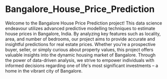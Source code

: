 # Bangalore_House_Price_Prediction
Welcome to the Bangalore House Price Prediction project! This data science endeavour utilizes advanced predictive modelling techniques to estimate house prices in Bangalore, India. By analyzing key features such as locality, area, and number of bedrooms, our project aims to provide accurate and insightful predictions for real estate prices. Whether you're a prospective buyer, seller, or simply curious about property values, this project offers valuable insights into the dynamic housing market of Bangalore. Through the power of data-driven analysis, we strive to empower individuals with informed decisions regarding one of life's most significant investments – a home in the vibrant city of Bangalore.
